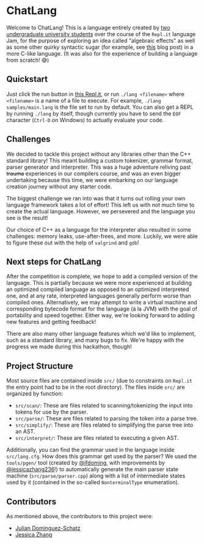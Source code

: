 # ChatLang
Welcome to ChatLang! This is a language entirely created by [two undergraduate university students](#contributors) over the course of the `Repl.it` language Jam, for the purpose of exploring an idea called "algebraic effects" as well as some other quirky syntactic sugar (for example, see [this](https://overreacted.io/algebraic-effects-for-the-rest-of-us/) blog post) in a more C-like language. (It was also for the experience of building a language from scratch! 😅)

## Quickstart
Just click the run button in [this Repl.it](https://repl.it/@ChatLang/ChatLang#README.md), or run `./lang <filename>` where `<filename>` is a name of a file to execute. For example, `./lang samples/main.lang` is the file set to run by default. You can also get a REPL by running `./lang` by itself, though currently you have to send the `EOF` character (`Ctrl-D` on Windows) to actually evaluate your code.

## Challenges
We decided to tackle this project without any libraries other than the C++ standard library! This meant building a custom tokenizer, grammar format, parser generator and interpreter. This was a huge adventure reliving past ~~trauma~~ experiences in our compilers course, and was an even bigger undertaking because this time, we were embarking on our language creation journey without any starter code.

The biggest challenge we ran into was that it turns out rolling your own language framework takes a lot of effort! This left us with not much time to create the actual language. However, we persevered and the language you see is the result!

Our choice of C++ as a language for the interpreter also resulted in some challenges: memory leaks, use-after-frees, and more. Luckily, we were able to figure these out with the help of `valgrind` and `gdb`!

## Next steps for ChatLang

After the competition is complete, we hope to add a compiled version of the language. This is partially because we were more experienced at building an optimized compiled language as opposed to an optimized interpreted one, and at any rate, interpreted languages generally perform worse than compiled ones. Alternatively, we may attempt to write a virtual machine and corresponding bytecode format for the language (à la JVM) with the goal of portability and speed together. Either way, we're looking forward to adding new features and getting feedback!

There are also many other language features which we'd like to implement, such as a standard library, and many bugs to fix. We're happy with the progress we made during this hackathon, though!

## Project Structure
Most source files are contained inside `src/` (due to constraints on `Repl.it` the entry point had to be in the root directory). The files inside `src/` are organized by function:
 - `src/scan/`: These are files related to scanning/tokenizing the input into tokens for use by the parser.
 - `src/parse/`: These are files related to parsing the token into a parse tree.
 - `src/simplify/`: These are files related to simplifying the parse tree into an AST.
 - `src/interpret/`: These are files related to executing a given AST.

Additionally, you can find the grammar used in the language inside `src/lang.cfg`. How does this grammar get used by the parser? We used the `tools/pgen/` tool (created by [@jfdoming](https://github.com/jfdoming), with improvements by [@jessicazhang236](https://github.com/jessicazhang236)!) to automatically generate the main parser state machine (`src/parse/parser.cpp`) along with a list of intermediate states used by it (contained in the so-called `NonterminalType` enumeration).

## Contributors
As mentioned above, the contributors to this project were:
 - [Julian Dominguez-Schatz](https://github.com/jfdoming)
 - [Jessica Zhang](https://github.com/jessicazhang236)
